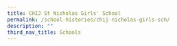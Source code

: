 ```yaml
---
title: CHIJ St Nicholas Girls' School
permalink: /school-histories/chij-nicholas-girls-sch/
description: ""
third_nav_title: Schools
---
```


